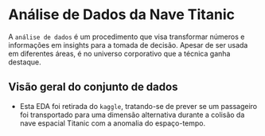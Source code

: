 # Análise de Dados da Nave Titanic

A ```análise de dados``` é um procedimento que visa transformar números e informações em insights para a tomada de decisão. Apesar de ser usada em diferentes áreas, é no universo corporativo que a técnica ganha destaque.

## Visão geral do conjunto de dados

- Esta EDA foi retirada do ```kaggle```, tratando-se de prever se um passageiro foi transportado para uma dimensão alternativa durante a colisão da nave espacial Titanic com a anomalia do espaço-tempo.


